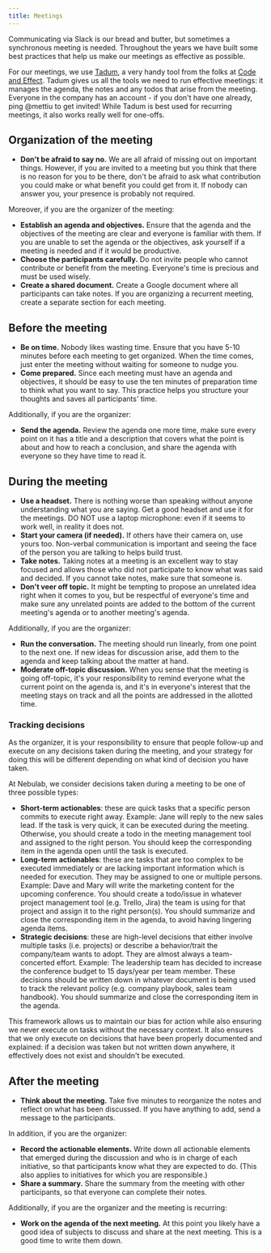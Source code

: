 ```yaml
---
title: Meetings
---
```

Communicating via Slack is our bread and butter, but sometimes a synchronous meeting is needed.
Throughout the years we have built some best practices that help us make our meetings as effective
as possible.

For our meetings, we use [Tadum](https://tadum.app), a very handy tool from the folks at 
[Code and Effect](https://codeandeffect.com/). Tadum gives us all the tools we need to run effective
meetings: it manages the agenda, the notes and any todos that arise from the meeting. Everyone in
the company has an account - if you don't have one already, ping @mettiu to get invited! While
Tadum is best used for recurring meetings, it also works really well for one-offs. 

## Organization of the meeting

- **Don't be afraid to say no.** We are all afraid of missing out on important things. However, if
  you are invited to a meeting but you think that there is no reason for you to be there, don't be
  afraid to ask what contribution you could make or what benefit you could get from it. If nobody
  can answer you, your presence is probably not required.

Moreover, if you are the organizer of the meeting:

- **Establish an agenda and objectives.** Ensure that the agenda and the objectives of the meeting 
  are clear and everyone is familiar with them. If you are unable to set the agenda or the 
  objectives, ask yourself if a meeting is needed and if it would be productive.
- **Choose the participants carefully.** Do not invite people who cannot contribute or benefit from
  the meeting. Everyone's time is precious and must be used wisely.
- **Create a shared document.** Create a Google document where all participants can take notes. If
  you are organizing a recurrent meeting, create a separate section for each meeting.

## Before the meeting

- **Be on time.** Nobody likes wasting time. Ensure that you have 5-10 minutes before each meeting
  to get organized. When the time comes, just enter the meeting without waiting for someone to nudge
  you.
- **Come prepared.** Since each meeting must have an agenda and objectives, it should be easy to use
  the ten minutes of preparation time to think what you want to say. This practice helps you 
  structure your thoughts and saves all participants' time.

Additionally, if you are the organizer:

- **Send the agenda.** Review the agenda one more time, make sure every point on it has a title and
  a description that covers what the point is about and how to reach a conclusion, and share the
  agenda with everyone so they have time to read it.

## During the meeting

- **Use a headset.** There is nothing worse than speaking without anyone understanding what you are 
  saying. Get a good headset and use it for the meetings. DO NOT use a laptop microphone: even if it
  seems to work well, in reality it does not.
- **Start your camera (if needed).** If others have their camera on, use yours too. Non-verbal
  communication is important and seeing the face of the person you are talking to helps build trust.
- **Take notes.** Taking notes at a meeting is an excellent way to stay focused and allows those who
  did not participate to know what was said and decided. If you cannot take notes, make sure that
  someone is.
- **Don't veer off topic.** It might be tempting to propose an unrelated idea right when it comes to
  you, but be respectful of everyone's time and make sure any unrelated points are added to the
  bottom of the current meeting's agenda or to another meeting's agenda.

Additionally, if you are the organizer:

- **Run the conversation.** The meeting should run linearly, from one point to the next one. If new
  ideas for discussion arise, add them to the agenda and keep talking about the matter at hand.
- **Moderate off-topic discussion.** When you sense that the meeting is going off-topic, it's your
  responsibility to remind everyone what the current point on the agenda is, and it's in everyone's
  interest that the meeting stays on track and all the points are addressed in the allotted time.

### Tracking decisions

As the organizer, it is your responsibility to ensure that people follow-up and execute on any
decisions taken during the meeting, and your strategy for doing this will be different depending on
what kind of decision you have taken.

At Nebulab, we consider decisions taken during a meeting to be one of three possible types:

- **Short-term actionables**: these are quick tasks that a specific person commits to execute right
  away. Example: Jane will reply to the new sales lead. If the task is very quick, it can be
  executed during the meeting. Otherwise, you should create a todo in the meeting management tool
  and assigned to the right person. You should keep the corresponding item in the agenda open until
  the task is executed.
- **Long-term actionables**: these are tasks that are too complex to be executed immediately or are
  lacking important information which is needed for execution. They may be assigned to one or
  multiple persons. Example: Dave and Mary will write the marketing content for the upcoming
  conference. You should create a todo/issue in whatever project management tool (e.g. Trello, Jira)
  the team is using for that project and assign it to the right person(s). You should summarize and
  close the corresponding item in the agenda, to avoid having lingering agenda items.
- **Strategic decisions**: these are high-level decisions that either involve multiple tasks (i.e.
  projects) or describe a behavior/trait the company/team wants to adopt. They are almost always a
  team-concerted effort. Example: The leadership team has decided to increase the conference budget
  to 15 days/year per team member. These decisions should be written down in whatever document is
  being used to track the relevant policy (e.g. company playbook, sales team handbook). You should
  summarize and close the corresponding item in the agenda.

This framework allows us to maintain our bias for action while also ensuring we never execute on
tasks without the necessary context. It also ensures that we only execute on decisions that have
been properly documented and explained: if a decision was taken but not written down anywhere, it
effectively does not exist and shouldn't be executed.

## After the meeting

- **Think about the meeting.** Take five minutes to reorganize the notes and reflect on what has
  been discussed. If you have anything to add, send a message to the participants.

In addition, if you are the organizer:

- **Record the actionable elements.** Write down all actionable elements that emerged during the
  discussion and who is in charge of each initiative, so that participants know what they are
  expected to do. (This also applies to initiatives for which you are responsible.) 
- **Share a summary.** Share the summary from the meeting with other participants, so that 
  everyone can complete their notes.

Additionally, if you are the organizer and the meeting is recurring:

- **Work on the agenda of the next meeting.** At this point you likely have a good idea of subjects
  to discuss and share at the next meeting. This is a good time to write them down.
